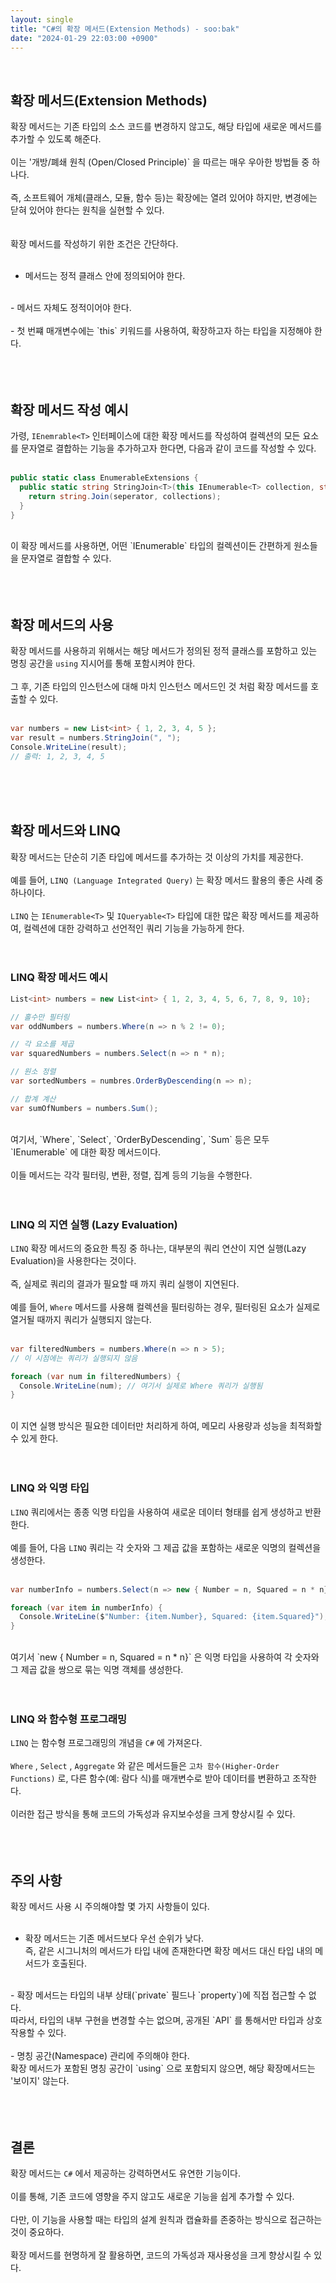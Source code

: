 ```yaml
---
layout: single
title: "C#의 확장 메서드(Extension Methods) - soo:bak"
date: "2024-01-29 22:03:00 +0900"
---
```

<br>

## 확장 메서드(Extension Methods)
확장 메서드는 기존 타입의 소스 코드를 변경하지 않고도, 해당 타입에 새로운 메서드를 추가할 수 있도록 해준다.<br>
<br>
이는 '개방/폐쇄 원칙 (Open/Closed Principle)` 을 따르는 매우 우아한 방법들 중 하나다.<br>
<br>
즉, 소프트웨어 개체(클래스, 모듈, 함수 등)는 확장에는 열려 있어야 하지만, 변경에는 닫혀 있어야 한다는 원칙을 실현할 수 있다.<br>
<br>
<br>
확장 메서드를 작성하기 위한 조건은 간단하다.<br>
<br>
- 메서드는 정적 클래스 안에 정의되어야 한다.<br>
<br>
- 메서드 자체도 정적이어야 한다.<br>
<br>
- 첫 번쨰 매개변수에는 `this` 키워드를 사용하여, 확장하고자 하는 타입을 지정해야 한다.<br>
<br><br><br>

## 확장 메서드 작성 예시
가령, `IEnemrable<T>` 인터페이스에 대한 확장 메서드를 작성하여 컬렉션의 모든 요소를 문자열로 결합하는 기능을 추가하고자 한다면, 다음과 같이 코드를 작성할 수 있다.<br>
<br>
```c#
public static class EnumerableExtensions {
  public static string StringJoin<T>(this IEnumerable<T> collection, string seperator) {
    return string.Join(seperator, collections);
  }
}
```
<br>
이 확장 메서드를 사용하면, 어떤 `IEnumerable<T>` 타입의 컬렉션이든 간편하게 원소들을 문자열로 결합할 수 있다.<br>
<br><br><br>

## 확장 메서드의 사용
확장 메서드를 사용하괴 위해서는 해당 메서드가 정의된 정적 클래스를 포함하고 있는 명칭 공간을 `using` 지시어를 통해 포함시켜야 한다.<br>
<br>
그 후, 기존 타입의 인스턴스에 대해 마치 인스턴스 메서드인 것 처럼 확장 메서드를 호출할 수 있다.<br>
<br>
```c#
var numbers = new List<int> { 1, 2, 3, 4, 5 };
var result = numbers.StringJoin(", ");
Console.WriteLine(result);
// 출력: 1, 2, 3, 4, 5
```
<br><br><br>

## 확장 메서드와 LINQ
확장 메서드는 단순히 기존 타입에 메서드를 추가하는 것 이상의 가치를 제공한다.<br>
<br>
예를 들어, `LINQ (Language Integrated Query)` 는 확장 메서드 활용의 좋은 사례 중 하나이다.<br>
<br>
`LINQ` 는 `IEnumerable<T>` 및 `IQueryable<T>` 타입에 대한 많은 확장 메서드를 제공하여, 컬렉션에 대한 강력하고 선언적인 쿼리 기능을 가능하게 한다.<br>
<br><br>

### LINQ 확장 메서드 예시
```c#
List<int> numbers = new List<int> { 1, 2, 3, 4, 5, 6, 7, 8, 9, 10};

// 홀수만 필터링
var oddNumbers = numbers.Where(n => n % 2 != 0);

// 각 요소를 제곱
var squaredNumbers = numbers.Select(n => n * n);

// 원소 정렬
var sortedNumbers = numbres.OrderByDescending(n => n);

// 합계 계산
var sumOfNumbers = numbers.Sum();
```
<br>
여기서, `Where`, `Select`, `OrderByDescending`, `Sum` 등은 모두 `IEnumerable<T>` 에 대한 확장 메서드이다.<br>
<br>
이들 메서드는 각각 필터링, 변환, 정렬, 집계 등의 기능을 수행한다.<br>
<br><br>

### LINQ 의 지연 실행 (Lazy Evaluation)
`LINQ` 확장 메서드의 중요한 특징 중 하나는, 대부분의 쿼리 연산이 지연 실행(Lazy Evaluation)을 사용한다는 것이다.<br>
<br>
즉, 실제로 쿼리의 결과가 필요할 때 까지 쿼리 실행이 지연된다.<br>
<br>
예를 들어, `Where` 메서드를 사용해 컬렉션을 필터링하는 경우, 필터링된 요소가 실제로 열거될 때까지 쿼리가 실행되지 않는다.<br>
<br>
```c#
var filteredNumbers = numbers.Where(n => n > 5);
// 이 시점에는 쿼리가 실행되지 않음

foreach (var num in filteredNumbers) {
  Console.WriteLine(num); // 여기서 실제로 Where 쿼리가 실행됨
}

```
<br>
이 지연 실행 방식은 필요한 데이터만 처리하게 하여, 메모리 사용량과 성능을 최적화할 수 있게 한다.<br>
<br><br>

### LINQ 와 익명 타입
`LINQ` 쿼리에서는 종종 익명 타입을 사용하여 새로운 데이터 형태를 쉽게 생성하고 반환한다.<br>
<br>
예를 들어, 다음 `LINQ` 쿼리는 각 숫자와 그 제곱 값을 포함하는 새로운 익명의 컬렉션을 생성한다.<br>
<br>
```c#
var numberInfo = numbers.Select(n => new { Number = n, Squared = n * n});

foreach (var item in numberInfo) {
  Console.WriteLine($"Number: {item.Number}, Squared: {item.Squared}");
}
```
<br>
여기서 `new { Number = n, Squared = n * n}` 은 익명 타입을 사용하여 각 숫자와 그 제곱 값을 쌍으로 묶는 익명 객체를 생성한다.<br>
<br><br>

### LINQ 와 함수형 프로그래밍
`LINQ` 는 함수형 프로그래밍의 개념을 `C#` 에 가져온다. <br>
<br>
`Where` , `Select` , `Aggregate` 와 같은 메서드들은 `고차 함수(Higher-Order Functions)` 로, 다른 함수(예: 람다 식)를 매개변수로 받아 데이터를 변환하고 조작한다.<br>
<br>
이러한 접근 방식을 통해 코드의 가독성과 유지보수성을 크게 향상시킬 수 있다.<br>
<br><br><br>

## 주의 사항
확장 메서드 사용 시 주의해야할 몇 가지 사항들이 있다.<br>
<br>
- 확장 메서드는 기존 메서드보다 우선 순위가 낮다.<br>
즉, 같은 시그니처의 메서드가 타입 내에 존재한다면 확장 메서드 대신 타입 내의 메서드가 호출된다.<br>
<br>
- 확장 메서드는 타입의 내부 상태(`private` 필드나 `property`)에 직접 접근할 수 없다.<br>
따라서, 타입의 내부 구현을 변경할 수는 없으며, 공개된 `API` 를 통해서만 타입과 상호작용할 수 있다.<br>
<br>
- 명칭 공간(Namespace) 관리에 주의해야 한다.<br>
확장 메서드가 포함된 명칭 공간이 `using` 으로 포함되지 않으면, 해당 확장메서드는 '보이지' 않는다.<br>
<br><br><br>

## 결론
확장 메서드는 `C#` 에서 제공하는 강력하면서도 유연한 기능이다.<br>
<br>
이를 통해, 기존 코드에 영향을 주지 않고도 새로운 기능을 쉽게 추가할 수 있다.<br>
<br>
다만, 이 기능을 사용할 때는 타입의 설계 원칙과 캡슐화를 존중하는 방식으로 접근하는 것이 중요하다.<br>
<br>
확장 메서드를 현명하게 잘 활용하면, 코드의 가독성과 재사용성을 크게 향상시킬 수 있다.<br>
<br>
<br>
<br>
